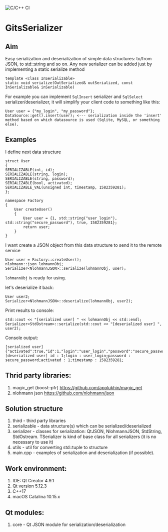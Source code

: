 ![C/C++ CI](https://github.com/skident/GtisSerializer/workflows/C/C++%20CI/badge.svg?branch=master)

# GitsSerializer

## Aim
Easy serialization and deserialization of simple data structures: to/from JSON, to std::string and so on.
Any new serializer can be added just by implementing a static serialize method
```
template <class InSerializable>
static void serialize(OutSerialized& outSerialized, const InSerializable& inSerializable)
```
For example you can implement `SqlInsert` serializer and `SqlSelect` serializer/deserializer, it will simplify your client code to something like this:
```
User user = {"my_login", "my_password"};
DataSource::get().insert(user); <--- serialization inside the 'insert' method based on which datasource is used (Sqlite, MySQL, or something else).
```

## Examples
I define next data structure
```
struct User
{
SERIALIZABLE(int, id);
SERIALIZABLE(string, login);
SERIALIZABLE(string, password);
SERIALIZABLE(bool, activated);
SERIALIZABLE_VAL(unsigned int, timestamp, 1582359281);
};

namespace Factory
{
    User createUser()
    {
        User user = {1, std::string("user_login"), std::string("secure_password"), true, 1582359281};
        return user;
    }
}
```

I want create a JSON object from this data structure to send it to the remote service
```
User user = Factory::createUser();
nlohmann::json lohmannObj;
Serializer<NlohmannJSON>::serialize(lohmannObj, user);
```
`lohmannObj` is ready for using.

let's deserialize it back:
```
User user2;
Serializer<NlohmannJSON>::deserialize(lohmannObj, user2);
```

Print results to console:
```
std::cout << "[serialized user] " << lohmannObj << std::endl;
Serializer<StdOstream>::serialize(std::cout << "[deserialized user] ", user2);
```

Console output:
```
[serialized user] {"activated":true,"id":1,"login":"user_login","password":"secure_password","timestamp":1582359281}
[deserialized user] id : 1;login : user_login;password : secure_password;activated : 1;timestamp : 1582359281;

```

## Thrid party libraries:
1. magic_get (boost::pfr) https://github.com/apolukhin/magic_get
2. nlohmann json https://github.com/nlohmann/json

## Solution structure
1. third - third party libraries
2. serializable - data structure(s) which can be serialized/deserialized 
3. serializer - classes for serialization: QtJSON, NlohmannJSON, StdString, StdOstream. TSerializer is kind of base class for all serializers (it is no necessary to use it)
4. utils - util for converting std::tuple to structure
5. main.cpp - examples of serialization and deserialization (if possible).

## Work environment:
1. IDE: Qt Creator 4.9.1
2. Qt version 5.12.3
3. C++17
4. macOS Catalina 10.15.x

## Qt modules:
1. core - Qt JSON module for serialization/deserialization  

